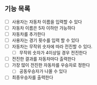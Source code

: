 ## 기능 목록

- [ ] 사용자는 자동차 이름을 입력할 수 있다
- [ ] 자동차 이름은 5자 이하만 가능하다
- [ ] 자동차를 추가한다
- [ ] 사용자는 경기 횟수를 입력 할 수 있다
- [ ] 자동차는 무작위 숫자에 따라 전진할 수 있다.
  - [ ] 무작위 숫자가 4이상일 경우 전진한다
- [ ] 전진한 결과를 자동차마다 출력한다
- [ ] 가장 많이 전진한 자동차를 우승자로 정한다
  - [ ] 공동우승자가 나올 수 있다
- [ ] 최종우승자를 출력한다
